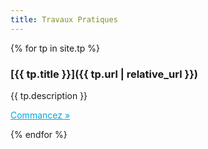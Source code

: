 ```yaml
---
title: Travaux Pratiques
---
```


{% for tp in site.tp %}

### [{{ tp.title }}]({{ tp.url | relative_url }})

{{ tp.description }}

<p><a href="{{ tp.url | relative_url }}" style="color: #00A6E4;">Commancez »</a></p>

{% endfor %}
